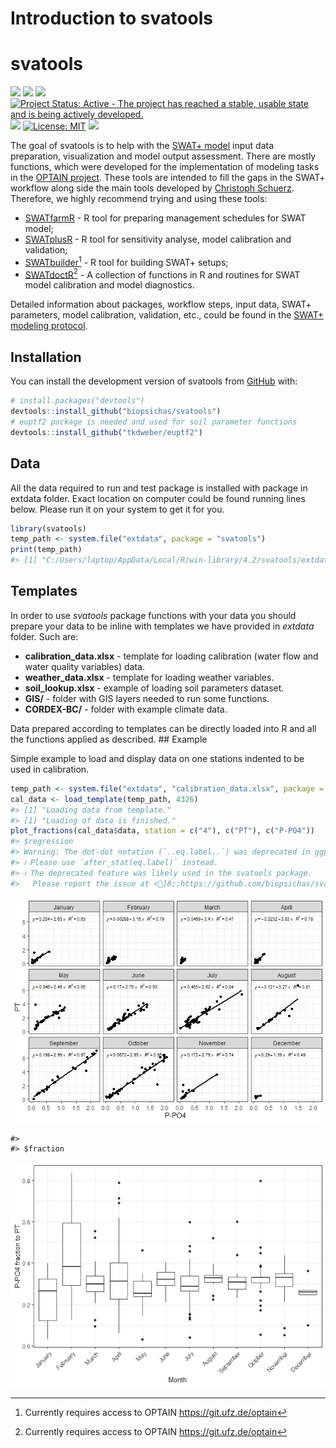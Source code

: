 Introduction to svatools
================

# svatools

[![](https://img.shields.io/badge/devel%20version-0.0.3-gold.svg)](https://github.com/biopsichas/svatools)
[![](https://img.shields.io/github/last-commit/biopsichas/svatools.svg)](https://github.com/biopsichas/svatools/commits/green)
[![](https://img.shields.io/badge/lifecycle-stable-brightgreen.svg)](https://lifecycle.r-lib.org/articles/stages.html#stable)
[![Project Status: Active - The project has reached a stable, usable
state and is being actively
developed.](https://www.repostatus.org/badges/latest/active.svg)](https://www.repostatus.org/#active)
[![](https://img.shields.io/github/languages/code-size/biopsichas/svatools.svg)](https://github.com/biopsichas/svatools)
[![License:
MIT](https://img.shields.io/badge/license-MIT-blue.svg)](https://cran.r-project.org/web/licenses/MIT)
[![](https://img.shields.io/badge/doi-https://doi.org/10.5281/zenodo.7436013-yellow.svg)](https://doi.org/https://doi.org/10.5281/zenodo.7436013)

The goal of svatools is to help with the [SWAT+
model](https://swat.tamu.edu/software/plus/) input data preparation,
visualization and model output assessment. There are mostly functions,
which were developed for the implementation of modeling tasks in the
[OPTAIN project](https://www.optain.eu/). These tools are intended to
fill the gaps in the SWAT+ workflow along side the main tools developed
by [Christoph Schuerz](https://www.ufz.de/index.php?en=49467).
Therefore, we highly recommend trying and using these tools:

- [SWATfarmR](http://chrisschuerz.github.io/SWATfarmR/) - R tool for
  preparing management schedules for SWAT model;
- [SWATplusR](https://chrisschuerz.github.io/SWATplusR/articles/SWATplusR.html) -
  R tool for sensitivity analyse, model calibration and validation;
- [SWATbuilder](https://git.ufz.de/optain/wp4-integrated-assessment/swat/bildr_script)[^1] -
  R tool for building SWAT+ setups;
- [SWATdoctR](https://git.ufz.de/schuerz/swatdoctr)[^2] - A collection
  of functions in R and routines for SWAT model calibration and model
  diagnostics.

Detailed information about packages, workflow steps, input data, SWAT+
parameters, model calibration, validation, etc., could be found in the
[SWAT+ modeling protocol](https://doi.org/10.5281/zenodo.7463395).

## Installation

You can install the development version of svatools from
[GitHub](https://github.com/) with:

``` r
# install.packages("devtools")
devtools::install_github("biopsichas/svatools")
# euptf2 package is needed and used for soil parameter functions
devtools::install_github("tkdweber/euptf2")
```

## Data

All the data required to run and test package is installed with package
in extdata folder. Exact location on computer could be found running
lines below. Please run it on your system to get it for you.

``` r
library(svatools)
temp_path <- system.file("extdata", package = "svatools")
print(temp_path)
#> [1] "C:/Users/laptop/AppData/Local/R/win-library/4.2/svatools/extdata"
```

## Templates

In order to use *svatools* package functions with your data you should
prepare your data to be inline with templates we have provided in
*extdata* folder. Such are:

- **calibration_data.xlsx** - template for loading calibration (water
  flow and water quality variables) data.
- **weather_data.xlsx** - template for loading weather variables.
- **soil_lookup.xlsx** - example of loading soil parameters dataset.
- **GIS/** - folder with GIS layers needed to run some functions.
- **CORDEX-BC/** - folder with example climate data.

Data prepared according to templates can be directly loaded into R and
all the functions applied as described. \## Example

Simple example to load and display data on one stations indented to be
used in calibration.

``` r
temp_path <- system.file("extdata", "calibration_data.xlsx", package = "svatools")
cal_data <- load_template(temp_path, 4326)
#> [1] "Loading data from template."
#> [1] "Loading of data is finished."
plot_fractions(cal_data$data, station = c("4"), c("PT"), c("P-PO4"))
#> $regression
#> Warning: The dot-dot notation (`..eq.label..`) was deprecated in ggplot2 3.4.0.
#> ℹ Please use `after_stat(eq.label)` instead.
#> ℹ The deprecated feature was likely used in the svatools package.
#>   Please report the issue at <]8;;https://github.com/biopsichas/svatools/issueshttps://github.com/biopsichas/svatools/issues]8;;>.
```

![](man/figures/example-1.png)<!-- -->

    #> 
    #> $fraction

![](man/figures/example-2.png)<!-- -->

[^1]: Currently requires access to OPTAIN <https://git.ufz.de/optain>

[^2]: Currently requires access to OPTAIN <https://git.ufz.de/optain>
